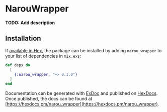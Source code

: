 # NarouWrapper

**TODO: Add description**

## Installation

If [available in Hex](https://hex.pm/docs/publish), the package can be installed
by adding `narou_wrapper` to your list of dependencies in `mix.exs`:

```elixir
def deps do
  [
    {:narou_wrapper, "~> 0.1.0"}
  ]
end
```

Documentation can be generated with [ExDoc](https://github.com/elixir-lang/ex_doc)
and published on [HexDocs](https://hexdocs.pm). Once published, the docs can
be found at [https://hexdocs.pm/narou_wrapper](https://hexdocs.pm/narou_wrapper).

